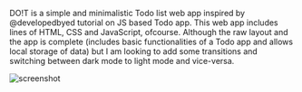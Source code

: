 DO!T is a simple and minimalistic Todo list web app inspired by @developedbyed tutorial on JS based Todo app. This web app includes lines of HTML, CSS and JavaScript, ofcourse.
Although the raw layout and the app is complete (includes basic functionalities of a Todo app and allows local storage of data) but I am looking to add some transitions and switching between dark mode to light mode and vice-versa.

![screenshot](https://user-images.githubusercontent.com/52995399/103414017-1c820400-4ba2-11eb-85c0-5755a0c9a0e0.png)
